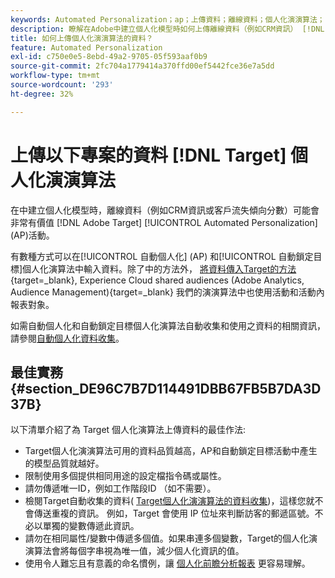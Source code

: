 ```yaml
---
keywords: Automated Personalization；ap；上傳資料；離線資料；個人化演演算法；自動鎖定目標；最佳實務
description: 瞭解在Adobe中建立個人化模型時如何上傳離線資料（例如CRM資訊） [!DNL Target] Automated Personalization (AP)活動。
title: 如何上傳個人化演演算法的資料？
feature: Automated Personalization
exl-id: c750e0e5-8ebd-49a2-9705-05f593aaf0b9
source-git-commit: 2fc704a1779414a370ffd00ef5442fce36e7a5dd
workflow-type: tm+mt
source-wordcount: '293'
ht-degree: 32%

---
```


# 上傳以下專案的資料 [!DNL Target] 個人化演演算法

在中建立個人化模型時，離線資料（例如CRM資訊或客戶流失傾向分數）可能會非常有價值 [!DNL Adobe Target] [!UICONTROL Automated Personalization] (AP)活動。

有數種方式可以在[!UICONTROL 自動個人化] (AP) 和[!UICONTROL 自動鎖定目標]個人化演算法中輸入資料。除了中的方法外， [將資料傳入Target的方法](https://experienceleague.adobe.com/docs/target-dev/developer/implementation/methods/methods-to-get-data-into-target.html){target=_blank}, Experience Cloud shared audiences (Adobe Analytics, Audience Management){target=_blank} 我們的演演算法中也使用活動和活動內報表對象。

如需自動個人化和自動鎖定目標個人化演算法自動收集和使用之資料的相關資訊，請參閱[自動個人化資料收集](/help/main/c-activities/t-automated-personalization/ap-data.md)。

## 最佳實務 {#section_DE96C7B7D114491DBB67FB5B7DA3D37B}

以下清單介紹了為 Target 個人化演算法上傳資料的最佳作法:

* Target個人化演演算法可用的資料品質越高，AP和自動鎖定目標活動中產生的模型品質就越好。
* 限制使用多個提供相同用途的設定檔指令碼或屬性。
* 請勿傳遞唯一ID，例如工作階段ID （如不需要）。
* 檢閱Target自動收集的資料( [Target個人化演演算法的資料收集](/help/main/c-activities/t-automated-personalization/ap-data.md))，這樣您就不會傳送重複的資訊。 例如，Target 會使用 IP 位址來判斷訪客的郵遞區號。不必以單獨的變數傳遞此資訊。
* 請勿在相同屬性/變數中傳遞多個值。如果串連多個變數，Target的個人化演演算法會將每個字串視為唯一值，減少個人化資訊的值。
* 使用令人難忘且有意義的命名慣例，讓 [個人化前瞻分析報表](/help/main/c-reports/c-personalization-insights-reports/personalization-insights-reports.md#concept_A897070E1EDC403EB84CFB7A6ECAD767) 更容易理解。

